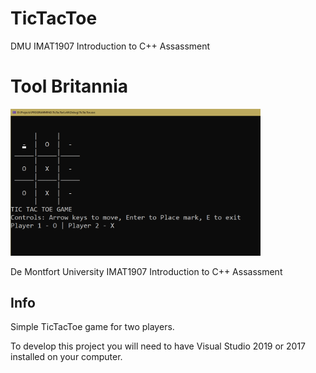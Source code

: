 # TicTacToe
 DMU IMAT1907 Introduction to C++ Assassment

# Tool Britannia

<img src = "/img/tictactoe.png" width="400"></img>

De Montfort University IMAT1907 Introduction to C++ Assassment

## Info

Simple TicTacToe game for two players.

To develop this project you will need to have Visual Studio 2019 or 2017  installed on your computer.



